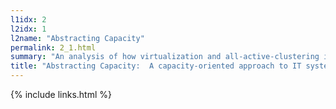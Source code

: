 ```yaml
---
l1idx: 2
l2idx: 1
l2name: "Abstracting Capacity"
permalink: 2_1.html
summary: "An analysis of how virtualization and all-active-clustering in IT system architecture serve to abstract capacity from opposite directions (providing decomposability and composability, respectively).  Along with a framework for applying 'abstracted capacity' analysis to IT system architecture."
title: "Abstracting Capacity:  A capacity-oriented approach to IT system architecture"
---
```


{% include links.html %}
